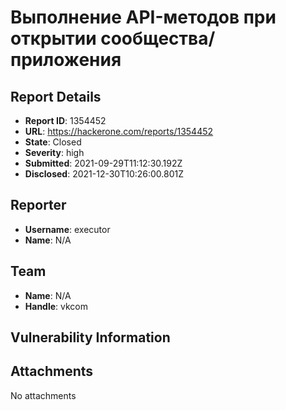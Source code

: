 # Выполнение API-методов при открытии сообщества/приложения

## Report Details
- **Report ID**: 1354452
- **URL**: https://hackerone.com/reports/1354452
- **State**: Closed
- **Severity**: high
- **Submitted**: 2021-09-29T11:12:30.192Z
- **Disclosed**: 2021-12-30T10:26:00.801Z

## Reporter
- **Username**: executor
- **Name**: N/A

## Team
- **Name**: N/A
- **Handle**: vkcom

## Vulnerability Information


## Attachments
No attachments
